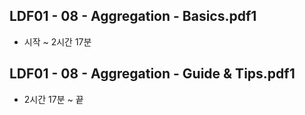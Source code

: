 ## LDF01 - 08 - Aggregation - Basics.pdf1
- 시작 ~ 2시간 17분
## LDF01 - 08 - Aggregation - Guide & Tips.pdf1
- 2시간 17분 ~ 끝